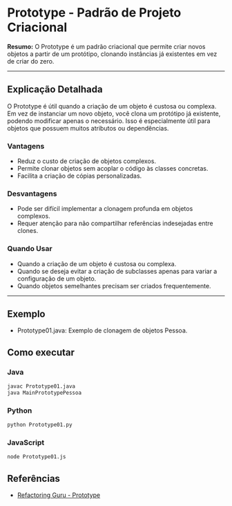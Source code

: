 # Prototype - Padrão de Projeto Criacional

**Resumo:**
O Prototype é um padrão criacional que permite criar novos objetos a partir de um protótipo, clonando instâncias já existentes em vez de criar do zero.

---

## Explicação Detalhada
O Prototype é útil quando a criação de um objeto é custosa ou complexa. Em vez de instanciar um novo objeto, você clona um protótipo já existente, podendo modificar apenas o necessário. Isso é especialmente útil para objetos que possuem muitos atributos ou dependências.

### Vantagens
- Reduz o custo de criação de objetos complexos.
- Permite clonar objetos sem acoplar o código às classes concretas.
- Facilita a criação de cópias personalizadas.

### Desvantagens
- Pode ser difícil implementar a clonagem profunda em objetos complexos.
- Requer atenção para não compartilhar referências indesejadas entre clones.

### Quando Usar
- Quando a criação de um objeto é custosa ou complexa.
- Quando se deseja evitar a criação de subclasses apenas para variar a configuração de um objeto.
- Quando objetos semelhantes precisam ser criados frequentemente.

---

## Exemplo
- Prototype01.java: Exemplo de clonagem de objetos Pessoa.

## Como executar

### Java
```bash
javac Prototype01.java
java MainPrototypePessoa
```

### Python
```bash
python Prototype01.py
```

### JavaScript
```bash
node Prototype01.js
```

## Referências
- [Refactoring Guru - Prototype](https://refactoring.guru/pt-br/design-patterns/prototype)
